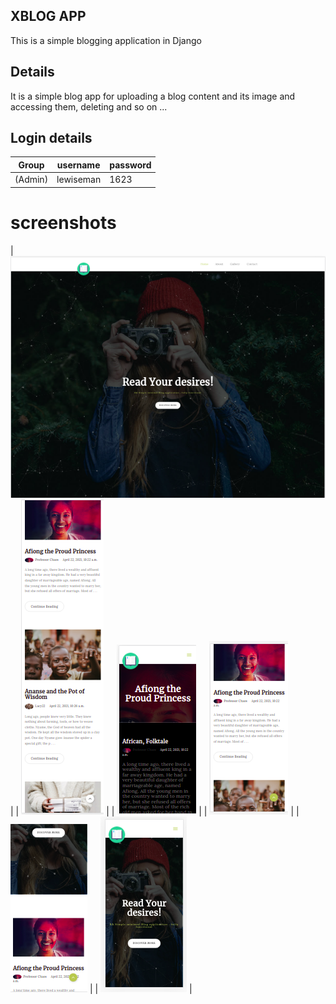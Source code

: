 ## XBLOG APP
This is a simple blogging application in Django

## Details
It is a simple blog app for uploading a blog content and its image and accessing them, deleting and so on ...  

## Login details
  
| Group | username |  password |
|---|---|---|
| (Admin)    | lewiseman | 1623 |
  
# screenshots
| ![Image](https://raw.githubusercontent.com/lewiseman/Xblog/master/static/images/screenshots/screen-six.png) |
| ![Image](https://raw.githubusercontent.com/lewiseman/Xblog/master/static/images/screenshots/screen-five.png) |
| ![Image](https://raw.githubusercontent.com/lewiseman/Xblog/master/static/images/screenshots/screen-four.png) |
| ![Image](https://raw.githubusercontent.com/lewiseman/Xblog/master/static/images/screenshots/screen-three.png) |
| ![Image](https://raw.githubusercontent.com/lewiseman/Xblog/master/static/images/screenshots/screen-two.png) |
| ![Image](https://raw.githubusercontent.com/lewiseman/Xblog/master/static/images/screenshots/screen-one.png) |
